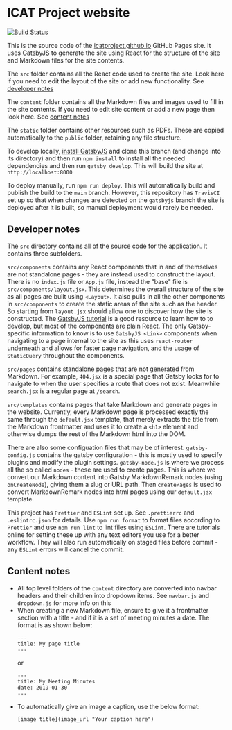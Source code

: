 # ICAT Project website

[![Build Status](https://travis-ci.org/icatproject/icatproject.github.io.svg?branch=gatsbyjs)](https://travis-ci.org/icatproject/icatproject.github.io)

This is the source code of the [icatproject.github.io](https://icatproject.github.io) GitHub Pages site. It uses [GatsbyJS](https://www.gatsbyjs.org/) to generate the site using React for the structure of the site and Markdown files for the site contents.

The `src` folder contains all the React code used to create the site. Look here if you need to edit the layout of the site or add new functionality. See [developer notes](#developer-notes)

The `content` folder contains all the Markdown files and images used to fill in the site contents. If you need to edit site content or add a new page then look here. See [content notes](#content-notes)

The `static` folder contains other resources such as PDFs. These are copied automatically to the `public` folder, retaining any file structure.

To develop locally, [install GatsbyJS](https://www.gatsbyjs.org/tutorial/part-zero/) and clone this branch (and change into its directory) and then run `npm install` to install all the needed dependencies and then run `gatsby develop`. This will build the site at `http://localhost:8000`

To deploy manually, run `npm run deploy`. This will automatically build and publish the build to the `main` branch. However, this repository has `TravisCI` set up so that when changes are detected on the `gatsbyjs` branch the site is deployed after it is built, so manual deployment would rarely be needed.

## Developer notes

The `src` directory contains all of the source code for the application. It contains three subfolders.

`src/components` contains any React components that in and of themselves are not standalone pages - they are instead used to construct the layout. There is no `index.js` file or `App.js` file, instead the "base" file is `src/components/layout.jsx`. This determines the overall structure of the site as all pages are built using `<Layout>`. It also pulls in all the other components in `src/components` to create the static areas of the site such as the header. So starting from `layout.jsx` should allow one to discover how the site is constructed. The [GatsbyJS tutorial](https://www.gatsbyjs.org/tutorial/) is a good resource to learn how to to develop, but most of the components are plain React. The only Gatsby-specific information to know is to use `GatsbyJS <Link>` components when navigating to a page internal to the site as this uses `react-router` underneath and allows for faster page navigation, and the usage of `StaticQuery` throughout the components.

`src/pages` contains standalone pages that are not generated from Markdown. For example, `404.jsx` is a special page that Gatsby looks for to navigate to when the user specifies a route that does not exist. Meanwhile `search.jsx` is a regular page at `/search`.

`src/templates` contains pages that take Markdown and generate pages in the website. Currently, every Markdown page is processed exactly the same through the `default.jsx` template, that merely extracts the title from the Markdown frontmatter and uses it to create a `<h1>` element and otherwise dumps the rest of the Markdown html into the DOM.

There are also some configuation files that may be of interest. `gatsby-config.js` contains the gatsby configuration - this is mostly used to specify plugins and modify the plugin settings. `gatsby-node.js` is where we process all the so called `nodes` - these are used to create pages. This is where we convert our Markdown content into Gatsby MarkdownRemark nodes (using `onCreateNode`), giving them a slug or URL path. Then `createPages` is used to convert MarkdownRemark nodes into html pages using our `default.jsx` template.

This project has `Prettier` and `ESLint` set up. See `.prettierrc` and `.eslintrc.json` for details. Use `npm run format` to format files according to `Prettier` and use `npm run lint` to lint files using `ESLint`. There are tutorials online for setting these up with any text editors you use for a better workflow. They will also run automatically on staged files before commit - any `ESLint` errors will cancel the commit.

## Content notes

- All top level folders of the `content` directory are converted into navbar headers and their children into dropdown items. See `navbar.js` and `dropdown.js` for more info on this
- When creating a new Markdown file, ensure to give it a frontmatter section with a title - and if it is a set of meeting minutes a date. The format is as shown below:
  ```
  ---
  title: My page title
  ---
  ```
  or
  ```
  ---
  title: My Meeting Minutes
  date: 2019-01-30
  ---
  ```
- To automatically give an image a caption, use the below format:
  ```
  [image title](image_url "Your caption here")
  ```
